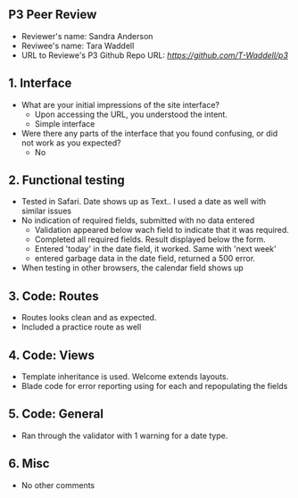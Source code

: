 ## P3 Peer Review

+ Reviewer's name: Sandra Anderson
+ Reviwee's name: Tara Waddell
+ URL to Reviewe's P3 Github Repo URL: *<https://github.com/T-Waddell/p3>*


## 1. Interface
+ What are your initial impressions of the site interface?
  * Upon accessing the URL, you understood the intent.
  * Simple interface
+ Were there any parts of the interface that you found confusing, or did not work as you expected?
  * No


## 2. Functional testing

+ Tested in Safari. Date shows up as Text.. I used a date as well with similar issues 
+ No indication of required fields, submitted with no data entered
  * Validation appeared below wach field to indicate that it was required.
  * Completed all required fields. Result displayed below the form.
  * Entered 'today' in the date field, it worked. Same with 'next week'
  * entered garbage data in the date field, returned a 500 error.
+ When testing in other browsers, the calendar field shows up  

## 3. Code: Routes
+ Routes looks clean and as expected.
+ Included a practice route as well

## 4. Code: Views
+ Template inheritance is used. Welcome extends layouts. 
+ Blade code for error reporting using for each and repopulating the fields

## 5. Code: General
+ Ran through the validator with 1 warning for a date type. 


## 6. Misc
+ No other comments
  
